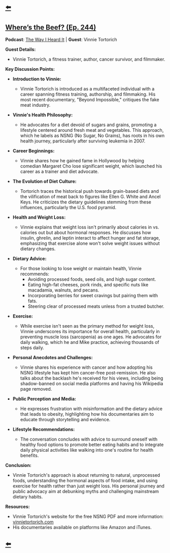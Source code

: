 ---
---

## [⬅️](/)

## [Where’s the Beef? (Ep. 244)](https://podcasts.apple.com/us/podcast/244-wheres-the-beef/id1087110764?i=1000555585865)

**Podcast**: [The Way I Heard It](https://mikerowe.com/podcast/) | **Guest**: Vinnie Tortorich

**Guest Details:**
- Vinnie Tortorich, a fitness trainer, author, cancer survivor, and filmmaker.

**Key Discussion Points:**

- **Introduction to Vinnie:**
  - Vinnie Tortorich is introduced as a multifaceted individual with a career spanning fitness training, authorship, and filmmaking. His most recent documentary, "Beyond Impossible," critiques the fake meat industry.

- **Vinnie's Health Philosophy:**
  - He advocates for a diet devoid of sugars and grains, promoting a lifestyle centered around fresh meat and vegetables. This approach, which he labels as NSNG (No Sugar, No Grains), has roots in his own health journey, particularly after surviving leukemia in 2007.

- **Career Beginnings:**
  - Vinnie shares how he gained fame in Hollywood by helping comedian Margaret Cho lose significant weight, which launched his career as a trainer and diet advocate.

- **The Evolution of Diet Culture:**
  - Tortorich traces the historical push towards grain-based diets and the vilification of meat back to figures like Ellen G. White and Ancel Keys. He criticizes the dietary guidelines stemming from these influences, particularly the U.S. food pyramid.

- **Health and Weight Loss:**
  - Vinnie explains that weight loss isn't primarily about calories in vs. calories out but about hormonal responses. He discusses how insulin, ghrelin, and leptin interact to affect hunger and fat storage, emphasizing that exercise alone won't solve weight issues without dietary changes.

- **Dietary Advice:**
  - For those looking to lose weight or maintain health, Vinnie recommends:
    - Avoiding processed foods, seed oils, and high sugar content.
    - Eating high-fat cheeses, pork rinds, and specific nuts like macadamia, walnuts, and pecans.
    - Incorporating berries for sweet cravings but pairing them with fats.
    - Steering clear of processed meats unless from a trusted butcher.

- **Exercise:**
  - While exercise isn't seen as the primary method for weight loss, Vinnie underscores its importance for overall health, particularly in preventing muscle loss (sarcopenia) as one ages. He advocates for daily walking, which he and Mike practice, achieving thousands of steps daily.

- **Personal Anecdotes and Challenges:**
  - Vinnie shares his experience with cancer and how adopting his NSNG lifestyle has kept him cancer-free post-remission. He also talks about the backlash he's received for his views, including being shadow-banned on social media platforms and having his Wikipedia page removed.

- **Public Perception and Media:**
  - He expresses frustration with misinformation and the dietary advice that leads to obesity, highlighting how his documentaries aim to educate through storytelling and evidence.

- **Lifestyle Recommendations:**
  - The conversation concludes with advice to surround oneself with healthy food options to promote better eating habits and to integrate daily physical activities like walking into one's routine for health benefits.

**Conclusion:**
- Vinnie Tortorich's approach is about returning to natural, unprocessed foods, understanding the hormonal aspects of food intake, and using exercise for health rather than just weight loss. His personal journey and public advocacy aim at debunking myths and challenging mainstream dietary habits.

**Resources:**
- Vinnie Tortorich's website for the free NSNG PDF and more information: [vinnietortorich.com](vinnietortorich.com)
- His documentaries available on platforms like Amazon and iTunes.

## [⬅️](/)